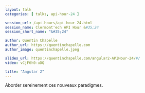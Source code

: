 ```yaml
---
layout: talk
categories: [ talks, api-hour-24 ]

session_url: /api-hours/api-hour-24.html
session_name: Clermont'ech API Hour &#35;24
session_short_name: "&#35;24"

author: Quentin Chapelle
author_url: https://quentinchapelle.com
author_image: quentinchapelle.jpeg

slides_url: https://quentinchapelle.com/angular2-APIHour-24/#/
video: vCjF6h0-uDQ

title: "Angular 2"
---
```


Aborder sereinement ces nouveaux paradigmes.
